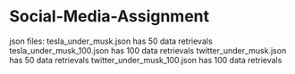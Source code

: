 # Social-Media-Assignment
json files: 
tesla_under_musk.json                has 50 data retrievals
tesla_under_musk_100.json            has 100 data retrievals
twitter_under_musk.json              has 50 data retrievals
twitter_under_musk_100.json          has 100 data retrievals
